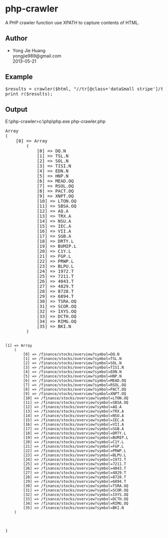 <h1>php-crawler</h1>

<p>
    A PHP crawler function use XPATH to capture contents of HTML.
</p>

<h2>Author</h2>
<ul>
<li>
    Yong Jie Huang<br>
    yongjie989@gmail.com<br>
    2013-05-21
</li>
</ul>

<h2>Example</h2>

<pre>
$results = crawler($html, "//tr[@class='dataSmall stripe']/td/a", "text()", "@href"); 
print_r($results);
</pre>

<h2>Output</h2>
E:\php-crawler>c:\php\php.exe php-crawler.php <br>
<pre>
Array
(
    [0] => Array
        (
            [0] => DQ.N
            [1] => TSL.N
            [2] => SOL.N
            [3] => TISI.N
            [4] => EDN.N
            [5] => HNP.N
            [6] => MEAD.OQ
            [7] => RSOL.OQ
            [8] => PACT.OQ
            [9] => XNPT.OQ
            [10] => LTON.OQ
            [11] => SBSA.OQ
            [12] => AQ.A
            [13] => TRX.A
            [14] => NSU.A
            [15] => IEC.A
            [16] => VII.A
            [17] => SGB.A
            [18] => DRTY.L
            [19] => BUMIP.L
            [20] => C1Y.L
            [21] => FGP.L
            [22] => PRWP.L
            [23] => BLPU.L
            [24] => 1972.T
            [25] => 7211.T
            [26] => 4043.T
            [27] => 4829.T
            [28] => 8728.T
            [29] => 6894.T
            [30] => TSRA.OQ
            [31] => SCOR.OQ
            [32] => IXYS.OQ
            [33] => DCTH.OQ
            [34] => RIMG.OQ
            [35] => BKI.N
        )

    [1] => Array
        (
            [0] => /finance/stocks/overview?symbol=DQ.N
            [1] => /finance/stocks/overview?symbol=TSL.N
            [2] => /finance/stocks/overview?symbol=SOL.N
            [3] => /finance/stocks/overview?symbol=TISI.N
            [4] => /finance/stocks/overview?symbol=EDN.N
            [5] => /finance/stocks/overview?symbol=HNP.N
            [6] => /finance/stocks/overview?symbol=MEAD.OQ
            [7] => /finance/stocks/overview?symbol=RSOL.OQ
            [8] => /finance/stocks/overview?symbol=PACT.OQ
            [9] => /finance/stocks/overview?symbol=XNPT.OQ
            [10] => /finance/stocks/overview?symbol=LTON.OQ
            [11] => /finance/stocks/overview?symbol=SBSA.OQ
            [12] => /finance/stocks/overview?symbol=AQ.A
            [13] => /finance/stocks/overview?symbol=TRX.A
            [14] => /finance/stocks/overview?symbol=NSU.A
            [15] => /finance/stocks/overview?symbol=IEC.A
            [16] => /finance/stocks/overview?symbol=VII.A
            [17] => /finance/stocks/overview?symbol=SGB.A
            [18] => /finance/stocks/overview?symbol=DRTY.L
            [19] => /finance/stocks/overview?symbol=BUMIP.L
            [20] => /finance/stocks/overview?symbol=C1Y.L
            [21] => /finance/stocks/overview?symbol=FGP.L
            [22] => /finance/stocks/overview?symbol=PRWP.L
            [23] => /finance/stocks/overview?symbol=BLPU.L
            [24] => /finance/stocks/overview?symbol=1972.T
            [25] => /finance/stocks/overview?symbol=7211.T
            [26] => /finance/stocks/overview?symbol=4043.T
            [27] => /finance/stocks/overview?symbol=4829.T
            [28] => /finance/stocks/overview?symbol=8728.T
            [29] => /finance/stocks/overview?symbol=6894.T
            [30] => /finance/stocks/overview?symbol=TSRA.OQ
            [31] => /finance/stocks/overview?symbol=SCOR.OQ
            [32] => /finance/stocks/overview?symbol=IXYS.OQ
            [33] => /finance/stocks/overview?symbol=DCTH.OQ
            [34] => /finance/stocks/overview?symbol=RIMG.OQ
            [35] => /finance/stocks/overview?symbol=BKI.N
        )

)
</pre>
